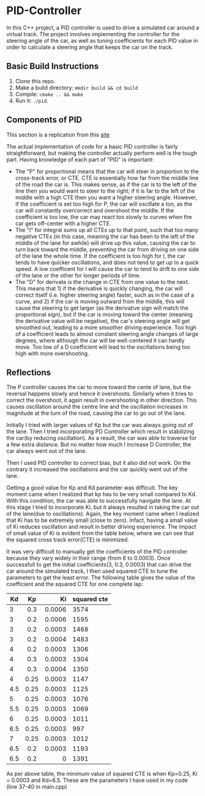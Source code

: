 # PID-Controller
In this C++ project, a PID controller is used to drive a simulated car around a virtual track. The project involves implementing the controller for the steering angle of the car, as well as tuning coefficients for each PID value in order to calculate a steering angle that keeps the car on the track.

## Basic Build Instructions
1. Clone this repo.
2. Make a build directory: `mkdir build && cd build`
3. Compile: `cmake .. && make`
4. Run it: `./pid`. 

## Components of PID
This section is a replication from this [site](https://github.com/paragon1234/PID-Control-Project)

The actual implementation of code for a basic PID controller is fairly straightforward, but making the controller actually perform well is the tough part. Having knowledge of each part of "PID" is important:
* The "P" for proportional means that the car will steer in proportion to the cross-track error, or CTE. CTE is essentially how far from the middle line of the road the car is. This makes sense, as if the car is to the left of the line then you would want to steer to the right; if it is far to the left of the middle with a high CTE then you want a higher steering angle. However, if the coefficient is set too high for P, the car will oscillate a ton, as the car will constantly overcorrect and overshoot the middle. If the coefficient is too low, the car may react too slowly to curves when the car gets off-center with a higher CTE.
* The "I" for integral sums up all CTEs up to that point, such that too many negative CTEs (in this case, meaning the car has been to the left of the middle of the lane for awhile) will drive up this value, causing the car to turn back toward the middle, preventing the car from driving on one side of the lane the whole time. If the coefficient is too high for I, the car tends to have quicker oscillations, and does not tend to get up to a quick speed. A low coefficent for I will cause the car to tend to drift to one side of the lane or the other for longer periods of time.
* The "D" for derivate is the change in CTE from one value to the next. This means that 1) if the derivative is quickly changing, the car will correct itself (i.e. higher steering angle) faster, such as in the case of a curve, and 2) if the car is moving outward from the middle, this will cause the steering to get larger (as the derivative sign will match the proportional sign), but if the car is moving toward the center (meaning the derivative value will be negative), the car's steering angle will get smoothed out, leading to a more smoother driving experience. Too high of a coefficient leads to almost constant steering angle changes of large degrees, where although the car will be well-centered it can hardly move. Too low of a D coefficient will lead to the oscillations being too high with more overshooting.


## Reflections
The P controller causes the car to move toward the cente of lane, but the reversal happens slowly and hence it overshoots. Similarly when it tries to correct the overshoot, it again result in overshooting in other direction. This causes oscillation around the centre line and the oscillation increases in magnitude at the turn of the road, causing the car to go out of the lane. 

Initially I tried with larger values of Kp but the car was always going out of the lane. Then I tried incorporating PD Controller which result in stabilizing the car(by reducing oscillation). As a result, the car was able to traverse for a few extra distance. But no matter how much I increase D Controller, the car always went out of the lane.

Then I used PID controller to correct bias, but it also did not work. On the contrary it increased the oscillations and the car quickly went out of the lane.

Getting a good value for Kp and Kd parameter was difficult. The key moment came when I realized that kp has to be very small compared to Kd. With this condition, the car was able to successfully navigate the lane. At this stage I tried to incorporate Ki, but it always resulted in taking the car out of the lane(due to oscillations). Again, the key moment came when I realized that Ki has to be extremely small (close to zero). Infact, having a small value of Ki reduces oscillation and result in better driving experience. The impact of small value of Ki is evident from the table below, where we can see that the squared cross track error(CTE) is minimized.

It was very difficult to manually get the coefficients of the PID controller because they vary widely in their range (from 6 to 0.0003). Once successfull to get the initial coefficients(3, 0.3, 0.0003) that can drive the car around the simulated track, I then used squared CTE to tune the parameters to get the least error. The following table gives the value of the coefficient and the squared CTE for one complete lap:

| Kd    | Kp     | Ki      | squared cte|
| ----- |:------:| -------:| -----------|
| 3     | 0.3    | 0.0006  | 3574       |
| 3     | 0.2    | 0.0006  | 1595       |
| 3     | 0.2    | 0.0003  | 1468       |
| 3     | 0.2    | 0.0004  | 1483       |
| 4     | 0.2    | 0.0003  | 1306       |
| 4     | 0.3    | 0.0003  | 1304       |
| 4     | 0.3    | 0.0004  | 1350       |
| 4     | 0.25   | 0.0003  | 1147       |
| 4.5   | 0.25   | 0.0003  | 1125       |
| 5     | 0.25   | 0.0003  | 1076       |
| 5.5   | 0.25   | 0.0003  | 1069       |
| 6     | 0.25   | 0.0003  | 1011       |
| 6.5   | 0.25   | 0.0003  | 997        |
| 7     | 0.25   | 0.0003  | 1012       |
| 6.5   | 0.2    | 0.0003  | 1193       |
| 6.5   | 0.2    | 0       | 1391       |     

As per above table, the minimum value of squared CTE is when Kp=0.25, Ki = 0.0003 and Kd=6.5. These are the parameters I have used in my code (line 37-40 in main.cpp)
